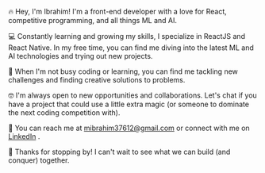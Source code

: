 🔥 Hey, I'm Ibrahim! I'm a front-end developer with a love for React, competitive programming, and all things ML and AI.

💻 Constantly learning and growing my skills, I specialize in ReactJS and React Native. In my free time, you can find me diving into the latest ML and AI technologies   and trying out new projects.

💪 When I'm not busy coding or learning, you can find me tackling new challenges and finding creative solutions to problems.

🤓 I'm always open to new opportunities and collaborations. Let's chat if you have a project that could use a little extra magic (or someone to dominate the next coding competition with).

📧 You can reach me at mibrahim37612@gmail.com or connect with me on [LinkedIn](https://www.linkedin.com/in/ibrahim-reactnative-developer/) .

🚀 Thanks for stopping by! I can't wait to see what we can build (and conquer) together.



<!---
mibrahim2001/mibrahim2001 is a ✨ special ✨ repository because its `README.md` (this file) appears on your GitHub profile.
You can click the Preview link to take a look at your changes.
--->
